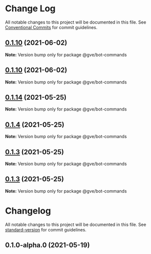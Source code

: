 # Change Log

All notable changes to this project will be documented in this file.
See [Conventional Commits](https://conventionalcommits.org) for commit guidelines.

## [0.1.10](https://www-github.cisco.com/matnorri/essentials/compare/@gve/bot-commands@0.1.10...@gve/bot-commands@0.1.10) (2021-06-02)

**Note:** Version bump only for package @gve/bot-commands





## [0.1.10](https://www-github.cisco.com/matnorri/essentials/compare/@gve/bot-commands@0.1.14...@gve/bot-commands@0.1.10) (2021-06-02)

**Note:** Version bump only for package @gve/bot-commands





## [0.1.14](https://www-github.cisco.com/matnorri/essentials/compare/@gve/bot-commands@0.1.4...@gve/bot-commands@0.1.14) (2021-05-25)

**Note:** Version bump only for package @gve/bot-commands





## [0.1.4](https://www-github.cisco.com/matnorri/essentials/compare/@gve/bot-commands@0.1.3...@gve/bot-commands@0.1.4) (2021-05-25)

**Note:** Version bump only for package @gve/bot-commands





## [0.1.3](https://www-github.cisco.com/matnorri/essentials/compare/@gve/bot-commands@0.1.3...@gve/bot-commands@0.1.3) (2021-05-25)

**Note:** Version bump only for package @gve/bot-commands





## [0.1.3](https://www-github.cisco.com/matnorri/essentials/compare/@gve/bot-commands@0.1.3-alpha.0...@gve/bot-commands@0.1.3) (2021-05-25)

**Note:** Version bump only for package @gve/bot-commands





# Changelog

All notable changes to this project will be documented in this file. See [standard-version](https://github.com/conventional-changelog/standard-version) for commit guidelines.

## 0.1.0-alpha.0 (2021-05-19)
